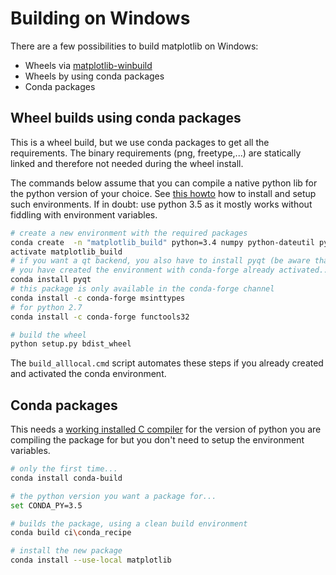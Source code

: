 # Building on Windows

There are a few possibilities to build matplotlib on Windows:

* Wheels via [matplotlib-winbuild](https://github.com/jbmohler/matplotlib-winbuild)
* Wheels by using conda packages
* Conda packages

## Wheel builds using conda packages

This is a wheel build, but we use conda packages to get all the requirements. The binary
requirements (png, freetype,...) are statically linked and therefore not needed during the wheel
install.

The commands below assume that you can compile a native python lib for the python version of your
choice. See [this howto](http://blog.ionelmc.ro/2014/12/21/compiling-python-extensions-on-windows/)
how to install and setup such environments. If in doubt: use python 3.5 as it mostly works
without fiddling with environment variables.

``` sh
# create a new environment with the required packages
conda create  -n "matplotlib_build" python=3.4 numpy python-dateutil pyparsing pytz tornado "cycler>=0.10" tk freetype
activate matplotlib_build
# if you want a qt backend, you also have to install pyqt (be aware that pyqt doesn't mix well if
# you have created the environment with conda-forge already activated...)
conda install pyqt
# this package is only available in the conda-forge channel
conda install -c conda-forge msinttypes
# for python 2.7
conda install -c conda-forge functools32

# build the wheel
python setup.py bdist_wheel
```

The `build_alllocal.cmd` script automates these steps if you already created and activated the conda environment.


## Conda packages

This needs a [working installed C compiler](http://blog.ionelmc.ro/2014/12/21/compiling-python-extensions-on-windows/)
for the version of python you are compiling the package for but you don't need to setup the
environment variables.

```sh
# only the first time...
conda install conda-build

# the python version you want a package for...
set CONDA_PY=3.5

# builds the package, using a clean build environment
conda build ci\conda_recipe

# install the new package
conda install --use-local matplotlib
```
